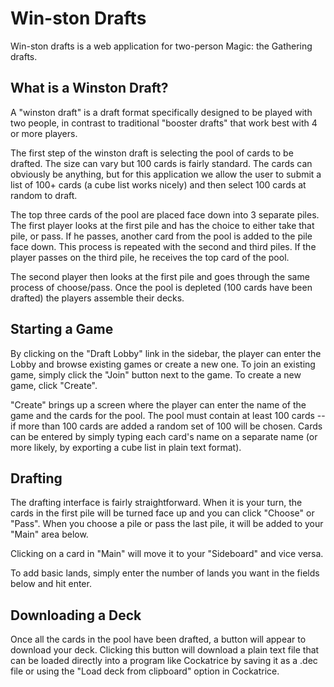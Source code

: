 # Win-ston Drafts #

Win-ston drafts is a web application for two-person Magic: the
Gathering drafts.

## What is a Winston Draft? ##

A "winston draft" is a draft format specifically designed to be played
with two people, in contrast to traditional "booster drafts" that work
best with 4 or more players.

The first step of the winston draft is selecting the pool of cards to
be drafted.  The size can vary but 100 cards is fairly standard.  The
cards can obviously be anything, but for this application we allow the
user to submit a list of 100+ cards (a cube list works nicely) and
then select 100 cards at random to draft.

The top three cards of the pool are placed face down into 3 separate piles.  The
first player looks at the first pile and has the choice to either take
that pile, or pass.  If he passes, another card from the pool is added
to the pile face down.  This process is repeated with the second and
third piles.  If the player passes on the third pile, he receives the
top card of the pool.

The second player then looks at the first pile and goes through the
same process of choose/pass.  Once the pool is depleted (100 cards
have been drafted) the players assemble their decks.

## Starting a Game ##

By clicking on the "Draft Lobby" link in the sidebar, the player can
enter the Lobby and browse existing games or create a new one.  To
join an existing game, simply click the "Join" button next to the
game.  To create a new game, click "Create".

"Create" brings up a screen where the player can enter the name of the
game and the cards for the pool.  The pool must contain at least 100
cards -- if more than 100 cards are added a random set of 100 will be
chosen.  Cards can be entered by simply typing each card's name on a
separate name (or more likely, by exporting a cube list in plain text
format).

## Drafting ##

The drafting interface is fairly straightforward.  When it is your
turn, the cards in the first pile will be turned face up and you can
click "Choose" or "Pass".  When you choose a pile or pass the last
pile, it will be added to your "Main" area below.

Clicking on a card in "Main" will move it to your "Sideboard" and vice
versa.

To add basic lands, simply enter the number of lands you want in the
fields below and hit enter.

## Downloading a Deck ##

Once all the cards in the pool have been drafted, a button will appear
to download your deck.  Clicking this button will download a plain
text file that can be loaded directly into a program like Cockatrice
by saving it as a .dec file or using the "Load deck from clipboard"
option in Cockatrice.
